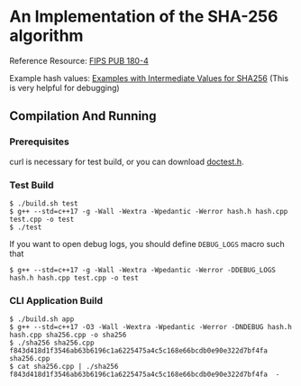 # An Implementation of the SHA-256 algorithm

Reference Resource: [FIPS PUB 180-4](https://nvlpubs.nist.gov/nistpubs/FIPS/NIST.FIPS.180-4.pdf)

Example hash values: [Examples with Intermediate Values for SHA256](https://csrc.nist.gov/CSRC/media/Projects/Cryptographic-Standards-and-Guidelines/documents/examples/SHA256.pdf) (This is very helpful for debugging)

## Compilation And Running

### Prerequisites

curl is necessary for test build, or you can download [doctest.h](https://raw.githubusercontent.com/doctest/doctest/master/doctest/doctest.h).

### Test Build

```shell
$ ./build.sh test
$ g++ --std=c++17 -g -Wall -Wextra -Wpedantic -Werror hash.h hash.cpp test.cpp -o test
$ ./test
```
If you want to open debug logs, you should define `DEBUG_LOGS` macro such that

```shell
$ g++ --std=c++17 -g -Wall -Wextra -Wpedantic -Werror -DDEBUG_LOGS hash.h hash.cpp test.cpp -o test
```

### CLI Application Build

```shell
$ ./build.sh app
$ g++ --std=c++17 -O3 -Wall -Wextra -Wpedantic -Werror -DNDEBUG hash.h hash.cpp sha256.cpp -o sha256
$ ./sha256 sha256.cpp 
f843d418d1f3546ab63b6196c1a6225475a4c5c168e66bcdb0e90e322d7bf4fa  sha256.cpp
$ cat sha256.cpp | ./sha256
f843d418d1f3546ab63b6196c1a6225475a4c5c168e66bcdb0e90e322d7bf4fa  -
```
